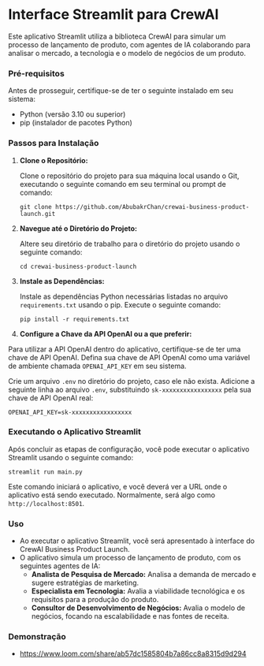 # Interface Streamlit para CrewAI

Este aplicativo Streamlit utiliza a biblioteca CrewAI para simular um processo de lançamento de produto, com agentes de IA colaborando para analisar o mercado, a tecnologia e o modelo de negócios de um produto.

### Pré-requisitos

Antes de prosseguir, certifique-se de ter o seguinte instalado em seu sistema:

- Python (versão 3.10 ou superior)
- pip (instalador de pacotes Python)

### Passos para Instalação

1. **Clone o Repositório:**
   
   Clone o repositório do projeto para sua máquina local usando o Git, executando o seguinte comando em seu terminal ou prompt de comando:

   ```
   git clone https://github.com/AbubakrChan/crewai-business-product-launch.git
   ```

2. **Navegue até o Diretório do Projeto:**
   
   Altere seu diretório de trabalho para o diretório do projeto usando o seguinte comando:

   ```
   cd crewai-business-product-launch
   ```

3. **Instale as Dependências:**
   
   Instale as dependências Python necessárias listadas no arquivo `requirements.txt` usando o pip. Execute o seguinte comando:

   ```
   pip install -r requirements.txt
   ```
4.  **Configure a Chave da API OpenAI ou a que preferir:**

   Para utilizar a API OpenAI dentro do aplicativo, certifique-se de ter uma chave de API OpenAI. Defina sua chave de API OpenAI como uma variável de ambiente chamada `OPENAI_API_KEY` em seu sistema.
   
   Crie um arquivo `.env` no diretório do projeto, caso ele não exista. Adicione a seguinte linha ao arquivo `.env`, substituindo `sk-xxxxxxxxxxxxxxxxx` pela sua chave de API OpenAI real:
   
   ```
   OPENAI_API_KEY=sk-xxxxxxxxxxxxxxxxx
   ```
   
### Executando o Aplicativo Streamlit

Após concluir as etapas de configuração, você pode executar o aplicativo Streamlit usando o seguinte comando:

```
streamlit run main.py
```

Este comando iniciará o aplicativo, e você deverá ver a URL onde o aplicativo está sendo executado. Normalmente, será algo como `http://localhost:8501`.

### Uso

- Ao executar o aplicativo Streamlit, você será apresentado à interface do CrewAI Business Product Launch.
- O aplicativo simula um processo de lançamento de produto, com os seguintes agentes de IA:
    - **Analista de Pesquisa de Mercado:** Analisa a demanda de mercado e sugere estratégias de marketing.
    - **Especialista em Tecnologia:** Avalia a viabilidade tecnológica e os requisitos para a produção do produto.
    - **Consultor de Desenvolvimento de Negócios:** Avalia o modelo de negócios, focando na escalabilidade e nas fontes de receita.

### Demonstração
- https://www.loom.com/share/ab57dc1585804b7a86cc8a8315d9d294
